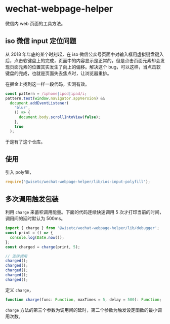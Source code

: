 # wechat-webpage-helper

微信内 web 页面的工具方法。

## iso 微信 input 定位问题

从 2018 年年底的某个时刻起，在 iso 微信公众号页面中对输入框用虚拟键盘键入后，点击软键盘上的完成，页面中的内容显示是正常的，但是点击页面元素却会发现页面元素的位置其实发生了向上的偏移。解决这个 bug，可以这样，当点击软键盘的完成，也就是页面失去焦点时，让浏览器重排。

在掘金上找到这一样一段代码，实测有效。

```js
const pattern = /iphone|ipod|ipad/i;
pattern.test(window.navigator.appVersion) &&
  document.addEventListener(
    'blur',
    () => {
      document.body.scrollIntoView(false);
    },
    true
  );
```

于是有了这个仓库。

## 使用

引入 polyfill，

```js
require('@wisetc/wechat-webpage-helper/lib/ios-input-polyfill');
```

## 多次调用触发包装

利用 `charge` 来蓄积调用能量。下面的代码连续快速调用 5 次才打印当前的时间，调用间的延时默认为 500ms。

```js
import { charge } from '@wisetc/wechat-webpage-helper/lib/debugger';
const print = () => {
  console.log(Date.now());
};
const charged = charge(print, 5);

// 连续调用
charged();
charged();
charged();
charged();
charged();
```

定义 `charge`，

```ts
function charge(func: Function, maxTimes = 5, delay = 500): Function;
```

`charge` 方法的第三个参数为调用间的延时，第二个参数为触发设定函数的最小调用次数。
